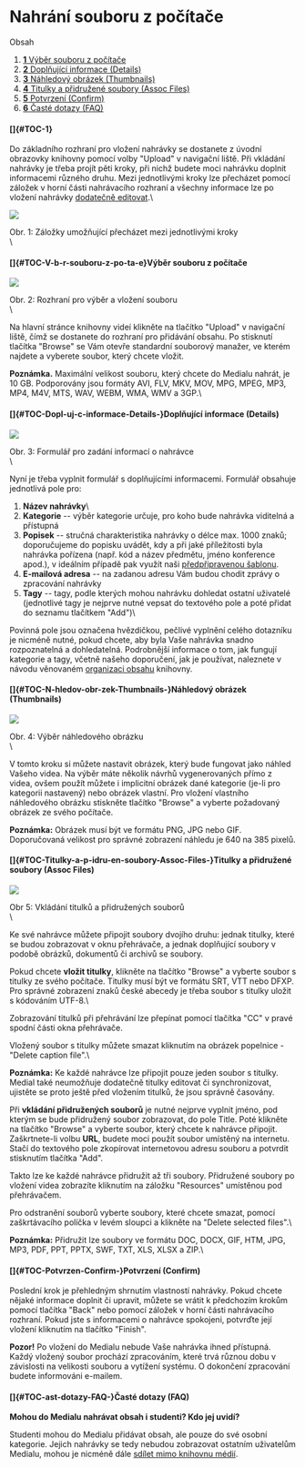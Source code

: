 Nahrání souboru z počítače
==========================

Obsah

1.  [**1** Výběr souboru z počítače](#TOC-V-b-r-souboru-z-po-ta-e)
2.  [**2** Doplňující informace
    (Details)](#TOC-Dopl-uj-c-informace-Details-)
3.  [**3** Náhledový obrázek
    (Thumbnails)](#TOC-N-hledov-obr-zek-Thumbnails-)
4.  [**4** Titulky a přidružené soubory (Assoc
    Files)](#TOC-Titulky-a-p-idru-en-soubory-Assoc-Files-)
5.  [**5** Potvrzení (Confirm)](#TOC-Potvrzen-Confirm-)
6.  [**6** Časté dotazy (FAQ)](#TOC-ast-dotazy-FAQ-)

#### []{#TOC-1} 

Do základního rozhraní pro vložení nahrávky se dostanete z úvodní
obrazovky knihovny pomocí volby \"Upload\" v navigační liště. Při
vkládání nahrávky je třeba projít pěti kroky, při nichž budete moci
nahrávku doplnit informacemi různého druhu. Mezi jednotlivými kroky lze
přecházet pomocí záložek v horní části nahrávacího rozhraní a všechny
informace lze po vložení nahrávky [dodatečně
editovat](/jak-muazu-dodatecne-upravit-metadata).\

[![](home/jak-nahrat-do-medialu-soubor-z-pocitace/zalozky%20GS.png)](/jak-nahrat-do-medialu-soubor-z-pocitace/zalozky%20GS.png?attredirects=0)

Obr. 1: Záložky umožňující přecházet mezi jednotlivými kroky\
\

#### []{#TOC-V-b-r-souboru-z-po-ta-e}Výběr souboru z počítače

[![](home/jak-nahrat-do-medialu-soubor-z-pocitace/02.5-upload_done%202.0%20GS.png)](/jak-nahrat-do-medialu-soubor-z-pocitace/02.5-upload_done%202.0%20GS.png?attredirects=0)

Obr. 2: Rozhraní pro výběr a vložení souboru\
\

Na hlavní stránce knihovny videí klikněte na tlačítko \"Upload\" v
navigační liště, čímž se dostanete do rozhraní pro přidávání obsahu. Po
stisknutí tlačítka \"Browse\" se Vám otevře standardní souborový
manažer, ve kterém najdete a vyberete soubor, který chcete vložit.

**Poznámka.** Maximální velikost souboru, který chcete do Medialu
nahrát, je 10 GB. Podporovány jsou formáty AVI, FLV, MKV, MOV, MPG,
MPEG, MP3, MP4, M4V, MTS, WAV, WEBM, WMA, WMV a 3GP.\

#### []{#TOC-Dopl-uj-c-informace-Details-}Doplňující informace (Details)

[![](home/jak-nahrat-do-medialu-soubor-z-pocitace/03-details%203.0%20GS.png)](/jak-nahrat-do-medialu-soubor-z-pocitace/03-details%203.0%20GS.png?attredirects=0)

Obr. 3: Formulář pro zadání informací o nahrávce\
\

Nyní je třeba vyplnit formulář s doplňujícími informacemi. Formulář
obsahuje jednotlivá pole pro:

1.  **Název nahrávky**\
2.  **Kategorie** -- výběr kategorie určuje, pro koho bude nahrávka
    viditelná a přístupná
3.  **Popisek** -- stručná charakteristika nahrávky o délce max. 1000
    znaků; doporučujeme do popisku uvádět, kdy a při jaké příležitosti
    byla nahrávka pořízena (např. kód a název předmětu, jméno konference
    apod.), v ideálním případě pak využít naši [předpřipravenou
    šablonu](/jak-je-obsah-v-medialu-organizovan#TOC-Popisky).
4.  **E-mailová adresa** -- na zadanou adresu Vám budou chodit zprávy o
    zpracování nahrávky
5.  **Tagy** -- tagy, podle kterých mohou nahrávku dohledat ostatní
    uživatelé (jednotlivé tagy je nejprve nutné vepsat do textového pole
    a poté přidat do seznamu tlačítkem \"Add\")\

Povinná pole jsou označena hvězdičkou, pečlivé vyplnění celého dotazníku
je nicméně nutné, pokud chcete, aby byla Vaše nahrávka snadno
rozpoznatelná a dohledatelná. Podrobnější informace o tom, jak fungují
kategorie a tagy, včetně našeho doporučení, jak je používat, naleznete v
návodu věnovaném [organizaci
obsahu](/jak-je-obsah-v-medialu-organizovan) knihovny.

#### []{#TOC-N-hledov-obr-zek-Thumbnails-}Náhledový obrázek (Thumbnails)

[![](home/jak-nahrat-do-medialu-soubor-z-pocitace/04-thumbnail%202.0%20GS.png)](/jak-nahrat-do-medialu-soubor-z-pocitace/04-thumbnail%202.0%20GS.png?attredirects=0)

Obr. 4: Výběr náhledového obrázku\
\

V tomto kroku si můžete nastavit obrázek, který bude fungovat jako
náhled Vašeho videa. Na výběr máte několik návrhů vygenerovaných přímo z
videa, ovšem použít můžete i implicitní obrázek dané kategorie (je-li
pro kategorii nastavený) nebo obrázek vlastní. Pro vložení vlastního
náhledového obrázku stiskněte tlačítko \"Browse\" a vyberte požadovaný
obrázek ze svého počítače.

**Poznámka:** Obrázek musí být ve formátu PNG, JPG nebo GIF.
Doporučovaná velikost pro správné zobrazení náhledu je 640 na 385
pixelů.

#### []{#TOC-Titulky-a-p-idru-en-soubory-Assoc-Files-}Titulky a přidružené soubory (Assoc Files)

[![](home/jak-nahrat-do-medialu-soubor-z-pocitace/05-asoc_files%203.5%20GS.png)](/jak-nahrat-do-medialu-soubor-z-pocitace/05-asoc_files%203.5%20GS.png?attredirects=0)

Obr 5: Vkládání titulků a přidružených souborů\
\

Ke své nahrávce můžete připojit soubory dvojího druhu: jednak titulky,
které se budou zobrazovat v oknu přehrávače, a jednak doplňující soubory
v podobě obrázků, dokumentů či archivů se soubory.

Pokud chcete **vložit titulky**, klikněte na tlačítko \"Browse\" a
vyberte soubor s titulky ze svého počítače. Titulky musí být ve formátu
SRT, VTT nebo DFXP. Pro správné zobrazení znaků české abecedy je třeba
soubor s titulky uložit s kódováním UTF-8.\

Zobrazování titulků při přehrávání lze přepínat pomocí tlačítka \"CC\" v
pravé spodní části okna přehrávače.

Vložený soubor s titulky můžete smazat kliknutím na obrázek popelnice -
\"Delete caption file\".\

**Poznámka:** Ke každé nahrávce lze připojit pouze jeden soubor s
titulky. Medial také neumožňuje dodatečně titulky editovat či
synchronizovat, ujistěte se proto ještě před vložením titulků, že jsou
správně časovány.

Při **vkládání přidružených souborů** je nutné nejprve vyplnit jméno,
pod kterým se bude přidružený soubor zobrazovat, do pole Title. Poté
klikněte na tlačítko \"Browse\" a vyberte soubor, který chcete
k nahrávce připojit. Zaškrtnete-li volbu **URL**, budete moci použít
soubor umístěný na internetu. Stačí do textového pole zkopírovat
internetovou adresu souboru a potvrdit stisknutím tlačítka \"Add\".

Takto lze ke každé nahrávce přidružit až tři soubory. Přidružené soubory
po vložení videa zobrazíte kliknutím na záložku \"Resources\" umístěnou
pod přehrávačem.

Pro odstranění souborů vyberte soubory, které chcete smazat, pomocí
zaškrtávacího políčka v levém sloupci a klikněte na \"Delete selected
files\".\

**Poznámka:** Přidružit lze soubory ve formátu DOC, DOCX, GIF, HTM, JPG,
MP3, PDF, PPT, PPTX, SWF, TXT, XLS, XLSX a ZIP.\

#### []{#TOC-Potvrzen-Confirm-}Potvrzení (Confirm)

Poslední krok je přehledným shrnutím vlastností nahrávky. Pokud chcete
nějaké informace doplnit či upravit, můžete se vrátit k předchozím
krokům pomocí tlačítka \"Back\" nebo pomocí záložek v horní části
nahrávacího rozhraní. Pokud jste s informacemi o nahrávce spokojeni,
potvrďte její vložení kliknutím na tlačítko \"Finish\".

**Pozor!** Po vložení do Medialu nebude Vaše nahrávka ihned přístupná.
Každý vložený soubor prochází zpracováním, které trvá různou dobu v
závislosti na velikosti souboru a vytížení systému. O dokončení
zpracování budete informováni e-mailem.

#### []{#TOC-ast-dotazy-FAQ-}Časté dotazy (FAQ)

**Mohou do Medialu nahrávat obsah i studenti? Kdo jej uvidí?**

Studenti mohou do Medialu přidávat obsah, ale pouze do své osobní
kategorie. Jejich nahrávky se tedy nebudou zobrazovat ostatním
uživatelům Medialu, mohou je nicméně dále [sdílet mimo knihovnu
médií](/jak-muazu-sva-videa-sirit).
